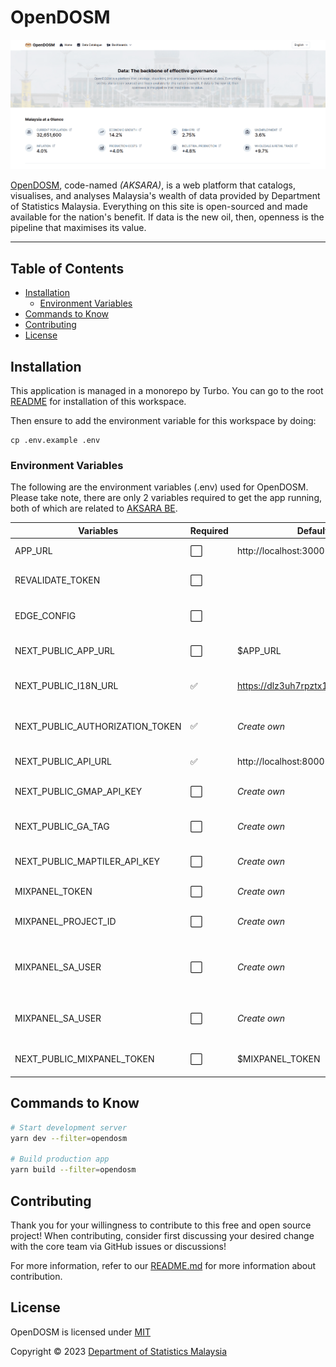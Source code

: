 # OpenDOSM

![opendosm-github.png](./public/static/images/opendosm-github.png?raw=true)

[OpenDOSM](https://open.dosm.gov.my), code-named _(AKSARA)_, is a web platform that catalogs, visualises, and analyses Malaysia's wealth of data provided by Department of Statistics Malaysia. Everything on this site is open-sourced and made available for the nation's benefit. If data is the new oil, then, openness is the pipeline that maximises its value.

---

## Table of Contents

- [Installation](#installation)
  - [Environment Variables](#environment-variables)
- [Commands to Know](#commands-to-know)
- [Contributing](#contributing)
- [License](#license)

## Installation

This application is managed in a monorepo by Turbo. You can go to the root [README](../../README.md#installation) for installation of this workspace.

Then ensure to add the environment variable for this workspace by doing:

```
cp .env.example .env
```

### Environment Variables

The following are the environment variables (.env) used for OpenDOSM. Please take note, there are only 2 variables required to get the app running, both of which are related to [AKSARA BE](https://github.com/dosm-malaysia/aksara-back).

| Variables                       | Required | Default                              | Description                                     |
| ------------------------------- | -------- | ------------------------------------ | ----------------------------------------------- |
| APP_URL                         | ⬜️      | http://localhost:3000 (development)  | App domain. Optional                            |
| REVALIDATE_TOKEN                | ⬜️      |                                      | BE token to revalidate staitc site. Optional    |
| EDGE_CONFIG                     | ⬜️      |                                      | Add to use rolling token. Optional              |
| NEXT_PUBLIC_APP_URL             | ⬜️      | $APP_URL                             | App domain, made public. Optional               |
| NEXT_PUBLIC_I18N_URL            | ✅       | https://dlz3uh7rpztx1.cloudfront.net | i18n url. Used to serve translation json        |
| NEXT_PUBLIC_AUTHORIZATION_TOKEN | ✅       | _Create own_                         | Authorization token for AKSARA BE communication |
| NEXT_PUBLIC_API_URL             | ✅       | http://localhost:8000 (development)  | AKSARA BE base URL                              |
| NEXT_PUBLIC_GMAP_API_KEY        | ⬜️      | _Create own_                         | Google Maps API key. Optional                   |
| NEXT_PUBLIC_GA_TAG              | ⬜️      | _Create own_                         | Google Analytics Tag. Optional                  |
| NEXT_PUBLIC_MAPTILER_API_KEY    | ⬜️      | _Create own_                         | OpenStreetMap API key. Optional                 |
| MIXPANEL_TOKEN                  | ⬜️      | _Create own_                         | Mixpanel token. Optional                        |
| MIXPANEL_PROJECT_ID             | ⬜️      | _Create own_                         | Mixpanel project ID. Optional                   |
| MIXPANEL_SA_USER                | ⬜️      | _Create own_                         | Mixpanel service account username. Optional     |
| MIXPANEL_SA_USER                | ⬜️      | _Create own_                         | Mixpanel service account secret. Optional       |
| NEXT_PUBLIC_MIXPANEL_TOKEN      | ⬜️      | $MIXPANEL_TOKEN                      | Mixpanel token, made public. Optional           |

## Commands to Know

```bash
# Start development server
yarn dev --filter=opendosm

# Build production app
yarn build --filter=opendosm
```

## Contributing

Thank you for your willingness to contribute to this free and open source project! When contributing, consider first discussing your desired change with the core team via GitHub issues or discussions!

For more information, refer to our [README.md](../../README.md#contributing) for more information about contribution.

## License

OpenDOSM is licensed under [MIT](https://github.com/dosm-malaysia/aksara-front/blob/main/LICENSE.md)

Copyright © 2023 [Department of Statistics Malaysia](https://www.dosm.gov.my/v1_/)
